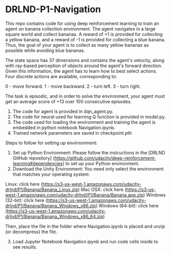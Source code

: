 # DRLND-P1-Navigation
This repo contains code for using deep reinforcement learning to train an agent on banana collection environment. The agent navigates in a large square world and collect bananas. A reward of +1 is provided for collecting a yellow banana, and a reward of -1 is provided for collecting a blue banana. Thus, the goal of your agent is to collect as many yellow bananas as possible while avoiding blue bananas.

The state space has 37 dimensions and contains the agent's velocity, along with ray-based perception of objects around the agent's forward direction. Given this information, the agent has to learn how to best select actions. Four discrete actions are available, corresponding to:

0 - move forward.
1 - move backward.
2 - turn left.
3 - turn right.

The task is episodic, and in order to solve the environment, your agent must get an average score of +13 over 100 consecutive episodes.

1) The code for agent is provided in dqn_agent.py. 
2) The code for neural used for learning Q function is provided in model.py. 
3) The code used for loading the environment and training the agent is embedded in python notebook Navigation.ipynb. 
4) Trained network parameters are saved in checkpoint.pth

Steps to follow for setting up envirnonment:

1) Set up Python Environment: Please follow the instructions in the [DRLND GitHub repository] (https://github.com/udacity/deep-reinforcement-learning#dependencies) to set up your Python environment. 
2) Download the Unity Environment: You need only select the environment that matches your operating system:

Linux: click here (https://s3-us-west-1.amazonaws.com/udacity-drlnd/P1/Banana/Banana_Linux.zip)
Mac OSX: click here (https://s3-us-west-1.amazonaws.com/udacity-drlnd/P1/Banana/Banana.app.zip)
Windows (32-bit): click here (https://s3-us-west-1.amazonaws.com/udacity-drlnd/P1/Banana/Banana_Windows_x86.zip)
Windows (64-bit): click here (https://s3-us-west-1.amazonaws.com/udacity-drlnd/P1/Banana/Banana_Windows_x86_64.zip)

Then, place the file in the folder where Navigation.ipynb is placed and unzip (or decompress) the file.

3) Load Jupyter Notebook Navigation.ipynb and run code cells inside to see results.
